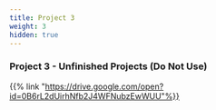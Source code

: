 ```yaml
---
title: Project 3
weight: 3
hidden: true
---
```


### Project 3 - Unfinished Projects (Do Not Use)

{{% link "https://drive.google.com/open?id=0B6rL2dUirhNfb2J4WFNubzEwWUU"%}}
